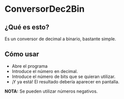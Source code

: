 # ConversorDec2Bin
## ¿Qué es esto?
Es un conversor de decimal a binario, bastante simple.
## Cómo usar
- Abre el programa
- Introduce el número en decimal.
- Introduce el número de bits que se quieran utilizar.
- ¡Y ya está! El resultado debería aparecer en pantalla.

**NOTA:** Se pueden utilizar números negativos.
